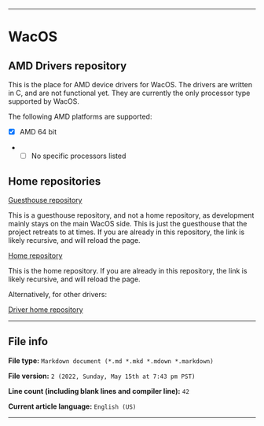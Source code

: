 
***

# WacOS

## AMD Drivers repository

This is the place for AMD device drivers for WacOS. The drivers are written in C, and are not functional yet. They are currently the only processor type supported by WacOS.

The following AMD platforms are supported:

- [x] AMD 64 bit
- - [ ] No specific processors listed

## Home repositories

[Guesthouse repository](https://github.com/seanpm2001/WacOS_AMD-Drivers/)

This is a guesthouse repository, and not a home repository, as development mainly stays on the main WacOS side. This is just the guesthouse that the project retreats to at times. If you are already in this repository, the link is likely recursive, and will reload the page.

[Home repository](https://github.com/seanpm2001/WacOS/tree/WacOS-dev/Drivers/x64/AMD/)

This is the home repository. If you are already in this repository, the link is likely recursive, and will reload the page.

Alternatively, for other drivers:

[Driver home repository](https://github.com/seanpm2001/WacOS/tree/WacOS-dev/Drivers/)

***

## File info

**File type:** `Markdown document (*.md *.mkd *.mdown *.markdown)`

**File version:** `2 (2022, Sunday, May 15th at 7:43 pm PST)`

**Line count (including blank lines and compiler line):** `42`

**Current article language:** `English (US)`

***
